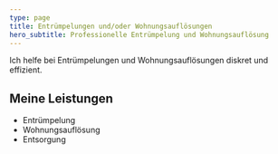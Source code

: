```yaml
---
type: page
title: Entrümpelungen und/oder Wohnungsauflösungen
hero_subtitle: Professionelle Entrümpelung und Wohnungsauflösung
---
```


Ich helfe bei Entrümpelungen und Wohnungsauflösungen diskret und effizient.

## Meine Leistungen

- Entrümpelung
- Wohnungsauflösung
- Entsorgung
